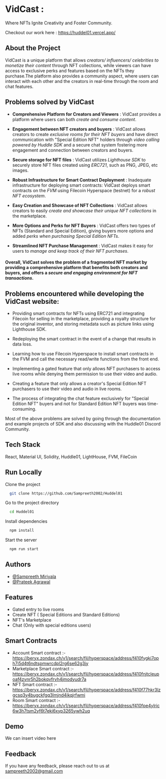 
# VidCast : 
Where NFTs Ignite Creativity and Foster Community.

Checkout our work here : https://huddel01.vercel.app/


## About the Project
VidCast is a unique platform that allows *creators/ influencers/ celebrities to monetize their content* through NFT collections, while viewers can have access to exclusive perks and features based on the NFTs they purchase.The platform also provides a community aspect, where users can interact with each other and the creators in real-time through the room and chat features.
## Problems solved by VidCast
- **Comprehensive Platform for Creators and Viewers** : VidCast provides a platform where users can both *create and consume content*.

- **Engagement between NFT creators and buyers** : VidCast allows creators to create *exclusive rooms for their NFT buyers* and have direct communication with "Special Edition NFT" holders through *video calling powered by Huddle SDK* and a secure chat system fostering more engagement and connection between creators and buyers.

-  **Secure storage for NFT files** : VidCast utilizes *Lighthouse SDK* to securely store NFT files created using *ERC721*, such as PNG, JPEG, etc images.

-  **Robust Infrastructure for Smart Contract Deployment** : Inadequate infrastructure for deploying smart contracts: VidCast deploys smart contracts on the *FVM* using Filecoin Hyperspace (testnet) for a *robust NFT ecosystem*.

- **Easy Creation and Showcase of NFT Collections** : VidCast allows creators to easily *create and showcase their unique NFT collections* in the marketplace.

-  **More Options and Perks for NFT Buyers** : VidCast offers two types of NFTs (Standard and Special Edition), giving buyers more options and added *perks when purchasing Special Edition NFTs*.

- **Streamlined NFT Purchase Management** : VidCast makes it easy for users to *manage and keep track of their NFT purchases*.

#### Overall, VidCast solves the problem of a fragmented NFT market by providing a comprehensive platform that benefits both creators and buyers, and offers a *secure and engaging environment for NFT transactions*.


## Problems encountered while developing the VidCast website:




* Providing smart contracts for NFTs using ERC721 and integrating Filecoin for selling in the marketplace, providing a royalty structure for the original inventor, and storing metadata such as picture links using Lighthouse SDK.

* Redeploying the smart contract in the event of a change that results in data loss.

* Learning how to use Filecoin Hyperspace to install smart contracts in the FVM and call the necessary read/write functions from the front end.

* Implementing a gated feature that only allows NFT purchasers to access live rooms while denying them permission to use their video and audio.

* Creating a feature that only allows a creator's Special Edition NFT purchasers to use their video and audio in live rooms.

* The process of integrating the chat feature exclusively for "Special Edition NFT" buyers and not for Standard Edition NFT buyers was time-consuming.

Most of the above problems are solved by going through the documentation and example projects of SDK and also discussing with the Huddle01 Discord Community.


## Tech Stack

React, Material UI, Solidity, Huddle01, LightHouse, FVM, FileCoin


## Run Locally

Clone the project

```bash
  git clone https://github.com/Sampreeth2002/Huddel01
```

Go to the project directory

```bash
  cd Huddel01
```

Install dependencies

```bash
  npm install
```

Start the server

```bash
  npm run start
```


## Authors

- [@Sampreeth Miriyala](https://github.com/Sampreeth2002)
- [@Prateek Agrawal](https://github.com/prateekin)


## Features

- Gated entry to live rooms
- Create NFT ( Special Editions and Standard Editions)
- NFT's Marketplace
- Chat (Only with special editions users)


## Smart Contracts


- Account Smart contract :- https://beryx.zondax.ch/v1/search/fil/hyperspace/address/f410fygki7oph7i5d4t6ndtspmwrcdpl2rg6se62g3jy
- Marketplace Smart contract :- https://beryx.zondax.ch/v1/search/fil/hyperspace/address/f410fnjtcleupoaf4zvnr5h2bokqvfrvh4jmodyudr7a
- NFT Smart contract :- https://beryx.zondax.ch/v1/search/fil/hyperspace/address/f410f77hkr3lzgcsq3y4bugckfgq3lmjnd4ikqjrfwmi
- Room Smart contract :- https://beryx.zondax.ch/v1/search/fil/hyperspace/address/f410fpe4ylric6w3h7tsm2yf6t7eki6xyp3265ywh2uq
## Demo

We can insert video here


## Feedback

If you have any feedback, please reach out to us at sampreeth2002@gmail.com

